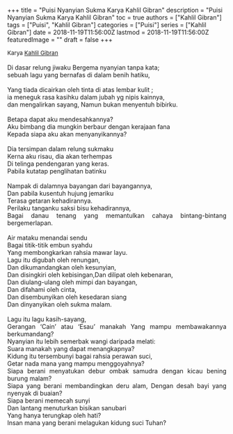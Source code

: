 +++
title = "Puisi Nyanyian Sukma Karya Kahlil Gibran"
description = "Puisi Nyanyian Sukma Karya Kahlil Gibran"
toc = true
authors = ["Kahlil Gibran"]
tags = ["Puisi", "Kahlil Gibran"]
categories = ["Puisi"]
series = ["Kahlil Gibran"]
date = 2018-11-19T11:56:00Z
lastmod = 2018-11-19T11:56:00Z
featuredImage = ""
draft = false
+++

<div style="text-align: justify;">
<div style="font-size: small;">Karya <a href="/authors/kahlil-gibran/" target="_blank">Kahlil Gibran</a></div><br />
Di dasar relung jiwaku Bergema nyanyian tanpa kata;<br />sebuah lagu yang bernafas di dalam benih hatiku,<br /><br />Yang tiada dicairkan oleh tinta di atas lembar kulit ;<br />ia meneguk rasa kasihku dalam jubah yg nipis kainnya,<br />dan mengalirkan sayang, Namun bukan menyentuh bibirku.<br /><br />Betapa dapat aku mendesahkannya?<br />Aku bimbang dia mungkin berbaur dengan kerajaan fana<br />Kepada siapa aku akan menyanyikannya?<br /><br />Dia tersimpan dalam relung sukmaku<br />Kerna aku risau, dia akan terhempas<br />Di telinga pendengaran yang keras.<br />Pabila kutatap penglihatan batinku<br /><br />Nampak di dalamnya bayangan dari bayangannya,<br />Dan pabila kusentuh hujung jemariku<br />Terasa getaran kehadirannya.<br />Perilaku tanganku saksi bisu kehadirannya,<br />Bagai danau tenang yang memantulkan cahaya bintang-bintang bergemerlapan.<br /><br />Air mataku menandai sendu<br />Bagai titik-titik embun syahdu<br />Yang membongkarkan rahsia mawar layu.<br />Lagu itu digubah oleh renungan,<br />Dan dikumandangkan oleh kesunyian,<br />Dan disingkiri oleh kebisingan,Dan dilipat oleh kebenaran,<br />Dan diulang-ulang oleh mimpi dan bayangan,<br />Dan difahami oleh cinta,<br />Dan disembunyikan oleh kesedaran siang<br />Dan dinyanyikan oleh sukma malam.<br /><br />Lagu itu lagu kasih-sayang,<br />Gerangan ‘Cain’ atau ‘Esau’ manakah Yang mampu membawakannya berkumandang?<br />Nyanyian itu lebih semerbak wangi daripada melati:<br />Suara manakah yang dapat menangkapnya?<br />Kidung itu tersembunyi bagai rahsia perawan suci,<br />Getar nada mana yang mampu menggoyahnya?<br />Siapa berani menyatukan debur ombak samudra dengan kicau bening burung malam?<br />Siapa yang berani membandingkan deru alam, Dengan desah bayi yang nyenyak di buaian?<br />Siapa berani memecah sunyi<br />Dan lantang menuturkan bisikan sanubari<br />Yang hanya terungkap oleh hati?<br />Insan mana yang berani melagukan kidung suci Tuhan?</div>
